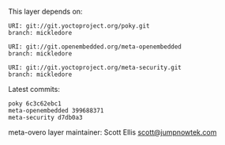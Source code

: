 This layer depends on:

    URI: git://git.yoctoproject.org/poky.git
    branch: mickledore

    URI: git://git.openembedded.org/meta-openembedded
    branch: mickledore

    URI: git://git.yoctoproject.org/meta-security.git
    branch: mickledore

Latest commits:

    poky 6c3c62ebc1
    meta-openembedded 399688371
    meta-security d7db0a3

meta-overo layer maintainer: Scott Ellis <scott@jumpnowtek.com>

